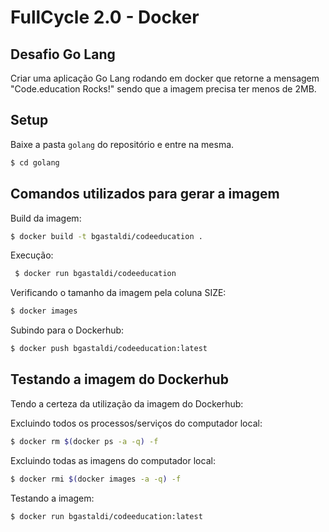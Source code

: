# FullCycle 2.0 - Docker
## Desafio Go Lang

Criar uma aplicação Go Lang rodando em docker que retorne a mensagem "Code.education Rocks!" sendo que a imagem precisa ter menos de 2MB.

## Setup

Baixe a pasta `golang` do repositório e entre na mesma.
``` bash
$ cd golang
```

## Comandos utilizados para gerar a imagem

Build da imagem:
``` bash
$ docker build -t bgastaldi/codeeducation .
```

Execução:
``` bash
 $ docker run bgastaldi/codeeducation
```

Verificando o tamanho da imagem pela coluna SIZE:
``` bash
$ docker images
```

Subindo para o Dockerhub:
``` bash
$ docker push bgastaldi/codeeducation:latest
```

## Testando a imagem do Dockerhub

Tendo a certeza da utilização da imagem do Dockerhub:

Excluindo todos os processos/serviços do computador local:
``` bash
$ docker rm $(docker ps -a -q) -f  
```

Excluindo todas as imagens do computador local:
``` bash
$ docker rmi $(docker images -a -q) -f
```

Testando a imagem:
``` bash
$ docker run bgastaldi/codeeducation:latest
```

